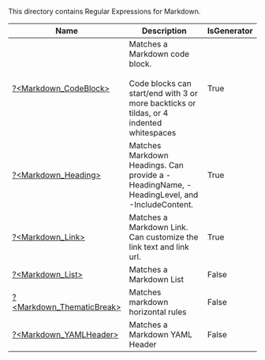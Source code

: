 This directory contains Regular Expressions for Markdown.


|Name                                                |Description                                                                                                                                   |IsGenerator|
|----------------------------------------------------|----------------------------------------------------------------------------------------------------------------------------------------------|-----------|
|[?<Markdown_CodeBlock>](CodeBlock.regex.ps1)        |Matches a Markdown code block.  <br/>    <br/>    Code blocks can start/end with 3 or more backticks or tildas, or 4 indented whitespaces<br/>|True       |
|[?<Markdown_Heading>](Heading.regex.ps1)            |Matches Markdown Headings.  Can provide a -HeadingName, -HeadingLevel, and -IncludeContent.<br/>                                              |True       |
|[?<Markdown_Link>](Link.regex.ps1)                  |Matches a Markdown Link.  Can customize the link text and link url.<br/>                                                                      |True       |
|[?<Markdown_List>](List.regex.txt)                  |Matches a Markdown List                                                                                                                       |False      |
|[?<Markdown_ThematicBreak>](ThematicBreak.regex.txt)|Matches markdown horizontal rules                                                                                                             |False      |
|[?<Markdown_YAMLHeader>](YAMLHeader.regex.txt)      |Matches a Markdown YAML Header                                                                                                                |False      |


